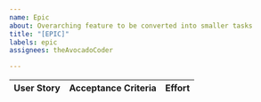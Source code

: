 ```yaml
---
name: Epic
about: Overarching feature to be converted into smaller tasks
title: "[EPIC]"
labels: epic
assignees: theAvocadoCoder

---
```


| User Story | Acceptance Criteria | Effort |
| ---------------- | ---------------------------- | -------- |
